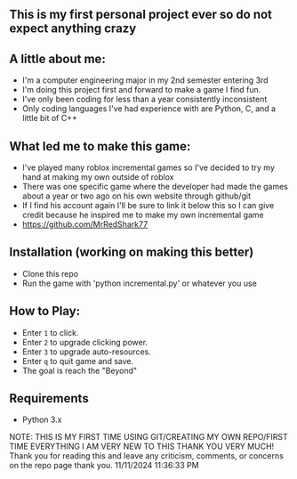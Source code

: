 ## This is my first personal project ever so do not expect anything crazy
## A little about me:
- I'm a computer engineering major in my 2nd semester entering 3rd
- I'm doing this project first and forward to make a game I find fun.
- I've only been coding for less than a year consistently inconsistent
- Only coding languages I've had experience with are Python, C, and a little bit of C++

## What led me to make this game:
- I've played many roblox incremental games so I've decided to try my hand at making my own outside of roblox
- There was one specific game where the developer had made the games about a year or two ago on his own website through github/git
- If I find his account again I'll be sure to link it below this so I can give credit because he inspired me to make my own incremental game
- https://github.com/MrRedShark77

## Installation (working on making this better)
- Clone this repo
- Run the game with 'python incremental.py' or whatever you use

## How to Play:
- Enter `1` to click.
- Enter `2` to upgrade clicking power.
- Enter `3` to upgrade auto-resources.
- Enter `q` to quit game and save.
- The goal is reach the "Beyond"

## Requirements
- Python 3.x

NOTE: THIS IS MY FIRST TIME USING GIT/CREATING MY OWN REPO/FIRST TIME EVERYTHING I AM VERY NEW TO THIS THANK YOU VERY MUCH!
Thank you for reading this and leave any criticism, comments, or concerns on the repo page thank you.
11/11/2024 11:36:33 PM

